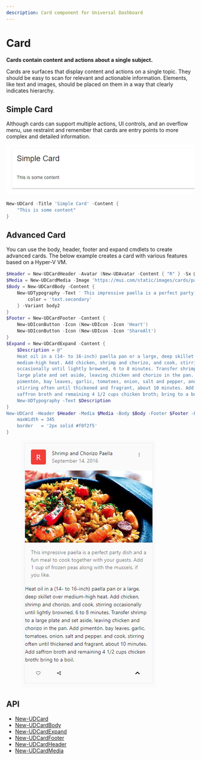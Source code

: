 ```yaml
---
description: Card component for Universal Dashboard
---
```


# Card

**Cards contain content and actions about a single subject.**

Cards are surfaces that display content and actions on a single topic. They should be easy to scan for relevant and actionable information. Elements, like text and images, should be placed on them in a way that clearly indicates hierarchy.

## Simple Card

Although cards can support multiple actions, UI controls, and an overflow menu, use restraint and remember that cards are entry points to more complex and detailed information.

![](<../../../../.gitbook/assets/image (76).png>)

```powershell
New-UDCard -Title 'Simple Card' -Content {
    "This is some content"
}
```

## Advanced Card

You can use the body, header, footer and expand cmdlets to create advanced cards. The below example creates a card with various features based on a Hyper-V VM.

```powershell
$Header = New-UDCardHeader -Avatar (New-UDAvatar -Content { "R" } -Sx @{ backgroundColor = "#f44336" }) -Action (New-UDIconButton -Icon (New-UDIcon -Icon 'EllipsisVertical')) -Title 'Shrimp and Chorizo Paella' -SubHeader 'September 14, 2016';
$Media = New-UDCardMedia -Image 'https://mui.com/static/images/cards/paella.jpg'
$Body = New-UDCardBody -Content {
    New-UDTypography -Text ' This impressive paella is a perfect party dish and a fun meal to cook together with your guests. Add 1 cup of frozen peas along with the mussels, if you like.' -Sx @{
        color = 'text.secondary'
    } -Variant body2
}
$Footer = New-UDCardFooter -Content {
    New-UDIconButton -Icon (New-UDIcon -Icon 'Heart')
    New-UDIconButton -Icon (New-UDIcon -Icon 'ShareAlt')
}
$Expand = New-UDCardExpand -Content {
    $Description = @"
    Heat oil in a (14- to 16-inch) paella pan or a large, deep skillet over
    medium-high heat. Add chicken, shrimp and chorizo, and cook, stirring
    occasionally until lightly browned, 6 to 8 minutes. Transfer shrimp to a
    large plate and set aside, leaving chicken and chorizo in the pan. Add
    pimentón, bay leaves, garlic, tomatoes, onion, salt and pepper, and cook,
    stirring often until thickened and fragrant, about 10 minutes. Add
    saffron broth and remaining 4 1/2 cups chicken broth; bring to a boil.
    New-UDTypography -Text $Description
}
New-UDCard -Header $Header -Media $Media -Body $Body -Footer $Footer -Expand $Expand -Sx @{
    maxWidth = 345
    border   = '2px solid #f0f2f5'
}
```

<figure><img src="../../../../.gitbook/assets/image (29).png" alt=""><figcaption></figcaption></figure>

## API

* [New-UDCard](https://github.com/ironmansoftware/universal-docs/blob/master/cmdlets/New-UDCard.txt)
* [New-UDCardBody](https://github.com/ironmansoftware/universal-docs/blob/master/cmdlets/New-UDCardBody.txt)
* [New-UDCardExpand](https://github.com/ironmansoftware/universal-docs/blob/master/cmdlets/New-UDCardExpand.txt)
* [New-UDCardFooter](https://github.com/ironmansoftware/universal-docs/blob/master/cmdlets/New-UDCardFooter.txt)
* [New-UDCardHeader](https://github.com/ironmansoftware/universal-docs/blob/master/cmdlets/New-UDCardHeader.txt)
* [New-UDCardMedia](https://github.com/ironmansoftware/universal-docs/blob/master/cmdlets/New-UDCardMedia.txt)
